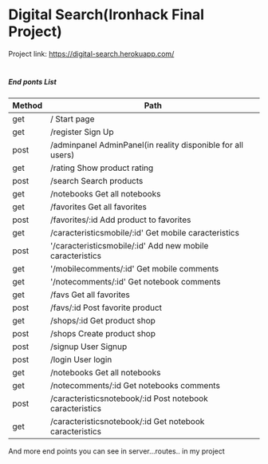 # Digital Search(Ironhack Final Project) 


 


Project link: https://digital-search.herokuapp.com/ 


# 
##### End ponts List

| Method | Path |  
|--------|------|
get |     /      Start page  
get |    /register Sign Up
post|    /adminpanel              AdminPanel(in reality disponible for all users)
get|     /rating     Show product rating
post|   /search     Search products 
get|    /notebooks Get all notebooks
get|   /favorites Get all favorites
post| /favorites/:id Add product to favorites
get|  /caracteristicsmobile/:id' Get mobile caracteristics
post| '/caracteristicsmobile/:id' Add new mobile caracteristics
get| '/mobilecomments/:id'  Get mobile comments
get| '/notecomments/:id' Get notebook comments 
get| /favs   Get all favorites 
post| /favs/:id Post favorite product
get| /shops/:id Get product shop
post| /shops Create product shop
post| /signup     User Signup
post|/login User login 
get| /notebooks Get all notebooks
get| /notecomments/:id Get notebooks comments
post| /caracteristicsnotebook/:id Post notebook caracteristics
get| /caracteristicsnotebook/:id Get notebook caracteristics
 And more end points you can see in server...routes.. in my project
